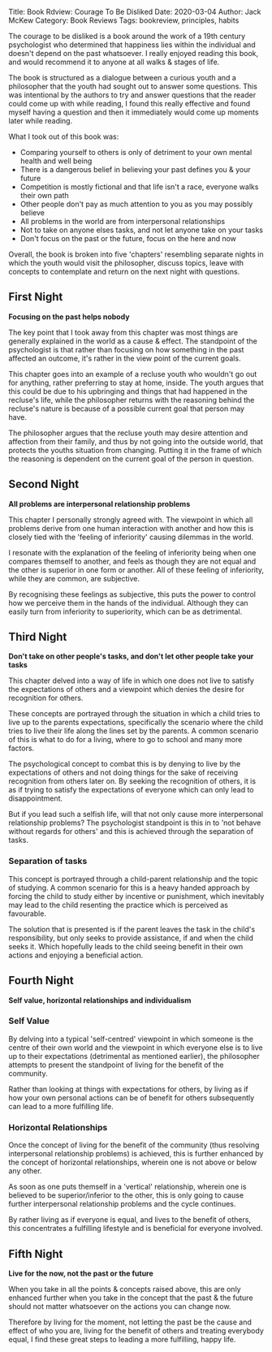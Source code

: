 Title: Book Rdview: Courage To Be Disliked
Date: 2020-03-04
Author: Jack McKew
Category: Book Reviews
Tags: bookreview, principles, habits

The courage to be disliked is a book around the work of a 19th century psychologist who determined that happiness lies within the individual and doesn't depend on the past whatsoever. I really enjoyed reading this book, and would recommend it to anyone at all walks & stages of life.

The book is structured as a dialogue between a curious youth and a philosopher that the youth had sought out to answer some questions. This was intentional by the authors to try and answer questions that the reader could come up with while reading, I found this really effective and found myself having a question and then it immediately would come up moments later while reading.

What I took out of this book was:

- Comparing yourself to others is only of detriment to your own mental health and well being
- There is a dangerous belief in believing your past defines you & your future
- Competition is mostly fictional and that life isn't a race, everyone walks their own path
- Other people don't pay as much attention to you as you may possibly believe
- All problems in the world are from interpersonal relationships
- Not to take on anyone elses tasks, and not let anyone take on your tasks
- Don't focus on the past or the future, focus on the here and now

Overall, the book is broken into five 'chapters' resembling separate nights in which the youth would visit the philosopher, discuss topics, leave with concepts to contemplate and return on the next night with questions.

## First Night

**Focusing on the past helps nobody**

The key point that I took away from this chapter was most things are generally explained in the world as a cause & effect. The standpoint of the psychologist is that rather than focusing on how something in the past affected an outcome, it's rather in the view point of the current goals.

This chapter goes into an example of a recluse youth who wouldn't go out for anything, rather preferring to stay at home, inside. The youth argues that this could be due to his upbringing and things that had happened in the recluse's life, while the philosopher returns with the reasoning behind the recluse's nature is because of a possible current goal that person may have.

The philosopher argues that the recluse youth may desire attention and affection from their family, and thus by not going into the outside world, that protects the youths situation from changing. Putting it in the frame of which the reasoning is dependent on the current goal of the person in question.

## Second Night

**All problems are interpersonal relationship problems**

This chapter I personally strongly agreed with. The viewpoint in which all problems derive from one human interaction with another and how this is closely tied with the 'feeling of inferiority' causing dilemmas in the world. 

I resonate with the explanation of the feeling of inferiority being when one compares themself to another, and feels as though they are not equal and the other is superior in one form or another. All of these feeling of inferiority, while they are common, are subjective.

By recognising these feelings as subjective, this puts the power to control how we perceive them in the hands of the individual. Although they can easily turn from inferiority to superiority, which can be as detrimental. 

## Third Night
**Don't take on other people's tasks, and don't let other people take your tasks**

This chapter delved into a way of life in which one does not live to satisfy the expectations of others and a viewpoint which denies the desire for recognition for others. 

These concepts are portrayed through the situation in which a child tries to live up to the parents expectations, specifically the scenario where the child tries to live their life along the lines set by the parents. A common scenario of this is what to do for a living, where to go to school and many more factors.

The psychological concept to combat this is by denying to live by the expectations of others and not doing things for the sake of receiving recognition from others later on. By seeking the recognition of others, it is as if trying to satisfy the expectations of everyone which can only lead to disappointment. 

But if you lead such a selfish life, will that not only cause more interpersonal relationship problems? The psychologist standpoint is this in to 'not behave without regards for others' and this is achieved through the separation of tasks.

### Separation of tasks

This concept is portrayed through a child-parent relationship and the topic of studying. A common scenario for this is a heavy handed approach by forcing the child to study either by incentive or punishment, which inevitably may lead to the child resenting the practice which is perceived as favourable.

The solution that is presented is if the parent leaves the task in the child's responsibility, but only seeks to provide assistance, if and when the child seeks it. Which hopefully leads to the child seeing benefit in their own actions and enjoying a beneficial action.

## Fourth Night
**Self value, horizontal relationships and individualism**

### Self Value

By delving into a typical 'self-centred' viewpoint in which someone is the centre of their own world and the viewpoint in which everyone else is to live up to their expectations (detrimental as mentioned earlier), the philosopher attempts to present the standpoint of living for the benefit of the community.

Rather than looking at things with expectations for others, by living as if how your own personal actions can be of benefit for others subsequently can lead to a more fulfilling life.

### Horizontal Relationships

Once the concept of living for the benefit of the community (thus resolving interpersonal relationship problems) is achieved, this is further enhanced by the concept of horizontal relationships, wherein one is not above or below any other.

As soon as one puts themself in a 'vertical' relationship, wherein one is believed to be superior/inferior to the other, this is only going to cause further interpersonal relationship problems and the cycle continues.

By rather living as if everyone is equal, and lives to the benefit of others, this concentrates a fulfilling lifestyle and is beneficial for everyone involved.


## Fifth Night
**Live for the now, not the past or the future**

When you take in all the points & concepts raised above, this are only enhanced further when you take in the concept that the past & the future should not matter whatsoever on the actions you can change now.

Therefore by living for the moment, not letting the past be the cause and effect of who you are, living for the benefit of others and treating everybody equal, I find these great steps to leading a more fulfilling, happy life.
